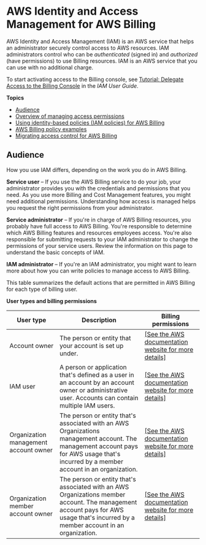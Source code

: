 # AWS Identity and Access Management for AWS Billing<a name="security-iam"></a>

AWS Identity and Access Management \(IAM\) is an AWS service that helps an administrator securely control access to AWS resources\. IAM administrators control who can be *authenticated* \(signed in\) and *authorized* \(have permissions\) to use Billing resources\. IAM is an AWS service that you can use with no additional charge\.

To start activating access to the Billing console, see [Tutorial: Delegate Access to the Billing Console](https://docs.aws.amazon.com/IAM/latest/UserGuide/tutorial_billing.html) in the *IAM User Guide*\.

**Topics**
+ [Audience](#security_iam_audience)
+ [Overview of managing access permissions](control-access-billing.md)
+ [Using identity\-based policies \(IAM policies\) for AWS Billing](billing-permissions-ref.md)
+ [AWS Billing policy examples](billing-example-policies.md)
+ [Migrating access control for AWS Billing](migrate-granularaccess-whatis.md)

## Audience<a name="security_iam_audience"></a>

How you use IAM differs, depending on the work you do in AWS Billing\.

**Service user** – If you use the AWS Billing service to do your job, your administrator provides you with the credentials and permissions that you need\. As you use more Billing and Cost Management features, you might need additional permissions\. Understanding how access is managed helps you request the right permissions from your administrator\.

**Service administrator** – If you're in charge of AWS Billing resources, you probably have full access to AWS Billing\. You're responsible to determine which AWS Billing features and resources employees access\. You're also responsible for submitting requests to your IAM administrator to change the permissions of your service users\. Review the information on this page to understand the basic concepts of IAM\.

**IAM administrator** – If you're an IAM administrator, you might want to learn more about how you can write policies to manage access to AWS Billing\.

This table summarizes the default actions that are permitted in AWS Billing for each type of billing user\.


**User types and billing permissions**  

| User type | Description | Billing permissions | 
| --- | --- | --- | 
| Account owner |  The person or entity that your account is set up under\.  |  [\[See the AWS documentation website for more details\]](http://docs.aws.amazon.com/awsaccountbilling/latest/aboutv2/security-iam.html)  | 
| IAM user |  A person or application that's defined as a user in an account by an account owner or administrative user\. Accounts can contain multiple IAM users\.  |  [\[See the AWS documentation website for more details\]](http://docs.aws.amazon.com/awsaccountbilling/latest/aboutv2/security-iam.html)  | 
| Organization management account owner |  The person or entity that's associated with an AWS Organizations management account\. The management account pays for AWS usage that's incurred by a member account in an organization\.   |  [\[See the AWS documentation website for more details\]](http://docs.aws.amazon.com/awsaccountbilling/latest/aboutv2/security-iam.html)  | 
| Organization member account owner |  The person or entity that's associated with an AWS Organizations member account\. The management account pays for AWS usage that's incurred by a member account in an organization\.   |  [\[See the AWS documentation website for more details\]](http://docs.aws.amazon.com/awsaccountbilling/latest/aboutv2/security-iam.html)  | 